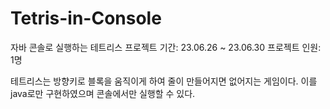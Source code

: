 # Tetris-in-Console
자바 콘솔로 실행하는 테트리스
프로젝트 기간: 23.06.26 ~ 23.06.30
프로젝트 인원: 1명

테트리스는 방향키로 블록을 움직이게 하여 줄이 만들어지면 없어지는 게임이다. 이를 java로만 구현하였으며 콘솔에서만 실행할 수 있다.

